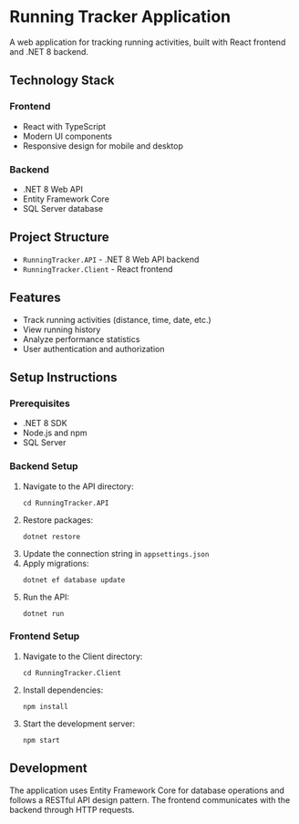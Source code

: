 # Running Tracker Application

A web application for tracking running activities, built with React frontend and .NET 8 backend.

## Technology Stack

### Frontend
- React with TypeScript
- Modern UI components
- Responsive design for mobile and desktop

### Backend
- .NET 8 Web API
- Entity Framework Core
- SQL Server database

## Project Structure

- `RunningTracker.API` - .NET 8 Web API backend
- `RunningTracker.Client` - React frontend

## Features

- Track running activities (distance, time, date, etc.)
- View running history
- Analyze performance statistics
- User authentication and authorization

## Setup Instructions

### Prerequisites
- .NET 8 SDK
- Node.js and npm
- SQL Server

### Backend Setup
1. Navigate to the API directory:
   ```
   cd RunningTracker.API
   ```
2. Restore packages:
   ```
   dotnet restore
   ```
3. Update the connection string in `appsettings.json`
4. Apply migrations:
   ```
   dotnet ef database update
   ```
5. Run the API:
   ```
   dotnet run
   ```

### Frontend Setup
1. Navigate to the Client directory:
   ```
   cd RunningTracker.Client
   ```
2. Install dependencies:
   ```
   npm install
   ```
3. Start the development server:
   ```
   npm start
   ```

## Development

The application uses Entity Framework Core for database operations and follows a RESTful API design pattern. The frontend communicates with the backend through HTTP requests. 